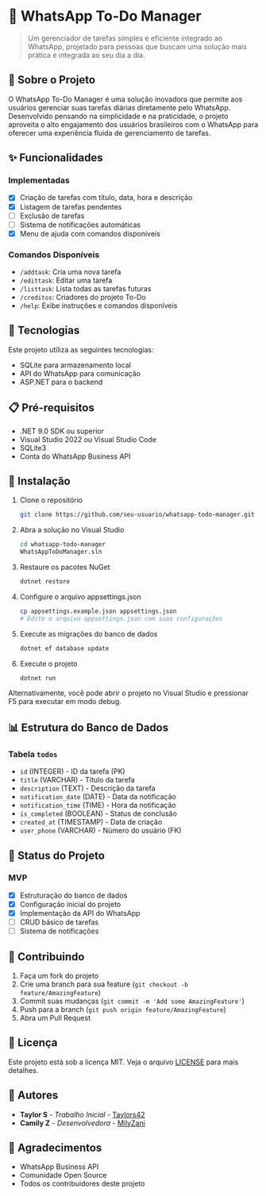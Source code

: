 # 📝 WhatsApp To-Do Manager

> Um gerenciador de tarefas simples e eficiente integrado ao WhatsApp, projetado para pessoas que buscam uma solução mais prática e integrada ao seu dia a dia.

## 🎯 Sobre o Projeto

O WhatsApp To-Do Manager é uma solução inovadora que permite aos usuários gerenciar suas tarefas diárias diretamente pelo WhatsApp. Desenvolvido pensando na simplicidade e na praticidade, o projeto aproveita o alto engajamento dos usuários brasileiros com o WhatsApp para oferecer uma experiência fluida de gerenciamento de tarefas.

## ✨ Funcionalidades

### Implementadas

- [x] Criação de tarefas com título, data, hora e descrição
- [x] Listagem de tarefas pendentes
- [ ] Exclusão de tarefas
- [ ] Sistema de notificações automáticas
- [x] Menu de ajuda com comandos disponíveis

### Comandos Disponíveis

- `/addtask`: Cria uma nova tarefa
- `/edittask`: Editar uma tarefa
- `/listtask`: Lista todas as tarefas futuras
- `/creditos`: Criadores do projeto To-Do
- `/help`: Exibe instruções e comandos disponíveis

## 🚀 Tecnologias

Este projeto utiliza as seguintes tecnologias:

- SQLite para armazenamento local
- API do WhatsApp para comunicação
- ASP.NET para o backend

## 📋 Pré-requisitos

- .NET 9.0 SDK ou superior
- Visual Studio 2022 ou Visual Studio Code
- SQLite3
- Conta do WhatsApp Business API

## 🔧 Instalação

1. Clone o repositório
   
   ```bash
   git clone https://github.com/seu-usuario/whatsapp-todo-manager.git
   ```

2. Abra a solução no Visual Studio
   
   ```bash
   cd whatsapp-todo-manager
   WhatsAppToDoManager.sln
   ```

3. Restaure os pacotes NuGet
   
   ```bash
   dotnet restore
   ```

4. Configure o arquivo appsettings.json
   
   ```bash
   cp appsettings.example.json appsettings.json
   # Edite o arquivo appsettings.json com suas configurações
   ```

5. Execute as migrações do banco de dados
   
   ```bash
   dotnet ef database update
   ```

6. Execute o projeto
   
   ```bash
   dotnet run
   ```

Alternativamente, você pode abrir o projeto no Visual Studio e pressionar F5 para executar em modo debug.

## 📊 Estrutura do Banco de Dados

### Tabela `todos`

- `id` (INTEGER) - ID da tarefa (PK)
- `title` (VARCHAR) - Título da tarefa
- `description` (TEXT) - Descrição da tarefa
- `notification_date` (DATE) - Data da notificação
- `notification_time` (TIME) - Hora da notificação
- `is_completed` (BOOLEAN) - Status de conclusão
- `created_at` (TIMESTAMP) - Data de criação
- `user_phone` (VARCHAR) - Número do usuário (FK)

## 📝 Status do Projeto

### MVP

- [x] Estruturação do banco de dados
- [x] Configuração inicial do projeto
- [x] Implementação da API do WhatsApp
- [ ] CRUD básico de tarefas
- [ ] Sistema de notificações

## 🤝 Contribuindo

1. Faça um fork do projeto
2. Crie uma branch para sua feature (`git checkout -b feature/AmazingFeature`)
3. Commit suas mudanças (`git commit -m 'Add some AmazingFeature'`)
4. Push para a branch (`git push origin feature/AmazingFeature`)
5. Abra um Pull Request

## 📝 Licença

Este projeto está sob a licença MIT. Veja o arquivo [LICENSE](LICENSE) para mais detalhes.

## 👥 Autores

* **Taylor S** - *Trabalho Inicial* - [Taylors42](https://github.com/taylors42)
* **Camily Z** - *Desenvolvedora* - [MilyZani](https://github.com/MilyZani)

## 🙏 Agradecimentos

* WhatsApp Business API
* Comunidade Open Source
* Todos os contribuidores deste projeto
